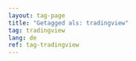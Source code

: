 ```yaml
---
layout: tag-page
title: "Getagged als: tradingview"  
tag: tradingview
lang: de
ref: tag-tradingview
---
```

